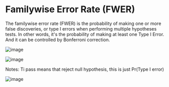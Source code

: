 # Familywise Error Rate (FWER)

The familywise error rate (FWER) is the probability of making one or more false discoveries, or type I errors when performing multiple hypotheses tests.
In other words, it's the probability of making at least one Type I Error. And it can be controlled by Bonferroni correction.

![image](https://user-images.githubusercontent.com/60442877/190933008-16278ef7-ac24-4cb4-b525-159373ba96c4.png)

![image](https://user-images.githubusercontent.com/60442877/190933125-7cab8dfb-1e58-4b12-9bad-bb11ebd35215.png)

Notes: Ti pass means that reject null hypothesis, this is just Pr(Type I error)

![image](https://user-images.githubusercontent.com/60442877/190933217-3f6754cb-df48-4dfa-aec8-22c8345a84da.png)
